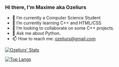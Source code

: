 ### Hi there, I'm Maxime aka Ozeliurs

- 🔭 I’m currently a Computer Science Student
- 🌱 I’m currently learning C++ and HTML/CSS
- 👯 I’m looking to collaborate on some C++ projects.
- 💬 Ask me about Python.
- 📫 How to reach me: [ozeliurs@gmail.com](mailto:ozeliurs@gmail.com)

[![Ozeliurs' Stats](https://github-readme-stats.vercel.app/api?username=oseliurs)](https://github.com/anuraghazra/github-readme-stats)

[![Top Langs](https://github-readme-stats.vercel.app/api/top-langs/?username=oseliurs&layout=compact)](https://github.com/anuraghazra/github-readme-stats)